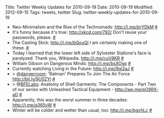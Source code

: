 Title: Twitter Weekly Updates for 2010-09-19
Date: 2010-09-19
Modified: 2012-09-15
Tags: tweets, twitter
Slug: twitter-weekly-updates-for-2010-09-19

<ul class="aktt_tweet_digest">
	<li>Neo-Minimalism and the Rise of the Technomads: <a href="http://j.mp/brYDkM" rel="nofollow">http://j.mp/brYDkM</a> <a href="http://twitter.com/pigmonkey/statuses/24345760263" class="aktt_tweet_time">#</a></li>
	<li>It&#039;s funny because it&#039;s true: <a href="http://xkcd.com/792/" rel="nofollow">http://xkcd.com/792/</a> Don&#039;t reuse your passwords, please. <a href="http://twitter.com/pigmonkey/statuses/24425751007" class="aktt_tweet_time">#</a></li>
	<li>The Casting Stick: <a href="http://j.mp/bQouQj" rel="nofollow">http://j.mp/bQouQj</a> I am certainly making one of these. <a href="http://twitter.com/pigmonkey/statuses/24442347046" class="aktt_tweet_time">#</a></li>
	<li>Today I learned that the lower left side of Sylvester Stallone&#039;s face is paralyzed. Thank you, Wikipedia. <a href="http://j.mp/cuV8KR" rel="nofollow">http://j.mp/cuV8KR</a> <a href="http://twitter.com/pigmonkey/statuses/24510448162" class="aktt_tweet_time">#</a></li>
	<li>William Gibson on Dangerous Minds: <a href="http://j.mp/bsXOgo" rel="nofollow">http://j.mp/bsXOgo</a> <a href="http://twitter.com/pigmonkey/statuses/24531911052" class="aktt_tweet_time">#</a></li>
	<li>Currently watching Living in the Future: <a href="http://j.mp/9qj2aJ" rel="nofollow">http://j.mp/9qj2aJ</a> <a href="http://twitter.com/pigmonkey/statuses/24613021238" class="aktt_tweet_time">#</a></li>
	<li>&gt; @<a href="http://twitter.com/dangerroom" class="aktt_username">dangerroom</a>: 'Batman' Prepares To Join The Air Force <a href="http://bit.ly/9U0ZYj" rel="nofollow">http://bit.ly/9U0ZYj</a> <a href="http://twitter.com/pigmonkey/statuses/24681913351" class="aktt_tweet_time">#</a></li>
	<li>&gt; @<a href="http://twitter.com/BFELabs" class="aktt_username">BFELabs</a>: Anatomy of Shell Garments: The Components - Part Two of our series with Unleashed Tactical Equipment - <a href="http://wp.me/pO9RX-aD" rel="nofollow">http://wp.me/pO9RX-aD</a> <a href="http://twitter.com/pigmonkey/statuses/24682479776" class="aktt_tweet_time">#</a></li>
	<li>Apparently, this was the worst summer in three decades: <a href="http://j.mp/a365vW" rel="nofollow">http://j.mp/a365vW</a> <a href="http://twitter.com/pigmonkey/statuses/24769706801" class="aktt_tweet_time">#</a></li>
	<li>Winter will be colder and wetter than usual, too: <a href="http://j.mp/bgvhLc" rel="nofollow">http://j.mp/bgvhLc</a> <a href="http://twitter.com/pigmonkey/statuses/24769825257" class="aktt_tweet_time">#</a></li>
</ul>

